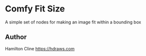 # Comfy Fit Size

A simple set of nodes for making an image fit within a bounding box

## Author

Hamilton Cline https://hdraws.com